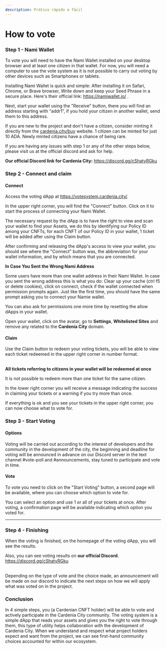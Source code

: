 ```yaml
---
description: Prático rápido e fácil
---
```


# How to vote

### Step 1 - Nami Wallet

To vote you will need to have the Nami Wallet installed on your desktop browser and at least one citizen in that wallet. For now, you will need a computer to use the vote system as it is not possible to carry out voting by other devices such as Smartphones or tablets.

Installing Nami Wallet is quick and simple: After installing it on Safari, Chrome, or Brave browser, Write down and keep your Seed Phrase in a secure place. Here's their official link: https://namiwallet.io/ .

Next, start your wallet using the "Receive" button, there you will find an address starting with “addr1”, if you hold your citizen in another wallet, send them to this address.

If you are new to the project and don't have a citizen, consider minting it directly from the [cardenia.city/buy](https://cardenia.city/buy) website. 1 citizen can be minted for just 10 ADA. Newly minted citizens have a chance of being rare.

If you are having any issues with step 1 or any of the other steps below, please visit us at the official discord and ask for help.

**Our official Discord link for Cardenia City:** https://discord.gg/cShatyRGku

### Step 2 - Connect and claim

#### Connect

Access the voting dApp at https://votesystem.cardenia.city/.

In the upper right corner, you will find the "Connect" button. Click on it to start the process of connecting your Nami Wallet.

The necessary request by the dApp is to have the right to view and scan your wallet to find your Assets, we do this by identifying our Policy ID among your CNFTs, for each CNFT of our Policy ID in your wallet, 1 ticket will be added after using the Claim button.

After confirming and releasing the dApp's access to view your wallet, you should see where the "Connect" button was, the abbreviation for your wallet information, and by which means that you are connected.

**In Case You Sent the Wrong Nami Address**

Some users have more than one wallet address in their Nami Wallet. In case you sent the wrong address this is what you do: Clear up your cache (ctrl f5 or delete cookies), click on connect, check if the wallet connected when permission prompts again. Just like the first time, you should have the same prompt asking you to connect your Namie wallet.

You can also ask for permissions one more time by resetting the allow dApps in your wallet.

Open your wallet, click on the avatar, go to **Settings**, **Whitelisted Sites** and remove any related to the **Cardenia City** domain.

#### Claim

Use the Claim button to redeem your voting tickets, you will be able to view each ticket redeemed in the upper right corner in number format.

\
**All tickets referring to citizens in your wallet will be redeemed at once**

It is not possible to redeem more than one ticket for the same citizen.

In the lower right corner you will receive a message indicating the success in claiming your tickets or a warning if you try more than once.

If everything is ok and you see your tickets in the upper right corner, you can now choose what to vote for.

### Step 3 - Start Voting

#### Options

Voting will be carried out according to the interest of developers and the community in the development of the city, the beginning and deadline for voting will be announced in advance on our Discord server in the text channel #vote-poll and #announcements, stay tuned to participate and vote in time.

#### Vote

To vote you need to click on the "Start Voting" button, a second page will be available, where you can choose which option to vote for.

You can select an option and use 1 or all of your tickets at once. After voting, a confirmation page will be available indicating which option you voted for.

***

### Step 4 - Finishing

When the voting is finished, on the homepage of the voting dApp, you will see the results.

Also, you can see voting results on **our official Discord**. https://discord.gg/cShatyRGku

\
Depending on the type of vote and the choice made, an announcement will be made on our discord to indicate the next steps on how we will apply what was voted on in the project.

### Conclusion

In 4 simple steps, you (a Cardenian CNFT holder) will be able to vote and actively participate in the Cardenia City community. The voting system is a simple dApp that reads your assets and gives you the right to vote through them, this type of utility helps collaboration with the development of Cardenia City. When we understand and respect what project holders expect and want from the project, we can see first-hand community choices accounted for within our ecosystem.
